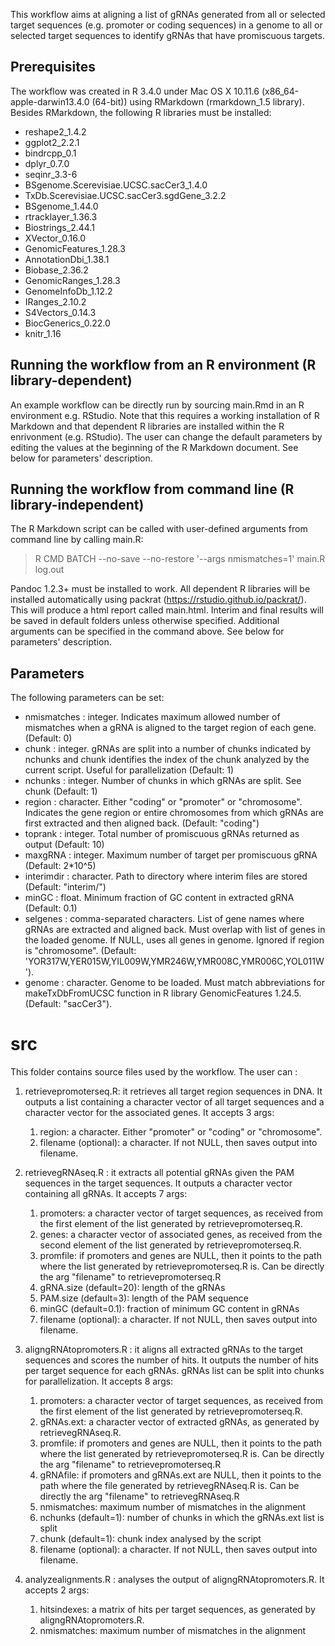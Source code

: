 This workflow aims at aligning a list of gRNAs generated from all or selected target sequences
(e.g. promoter or coding sequences) in a genome to all or selected 
target sequences to identify gRNAs that have promiscuous targets.

## Prerequisites
The workflow was created in R 3.4.0 under Mac OS X 10.11.6 (x86_64-apple-darwin13.4.0 (64-bit))
using RMarkdown (rmarkdown_1.5 library). 
Besides RMarkdown, the following R libraries must be installed:
* reshape2_1.4.2                             
* ggplot2_2.2.1                              
* bindrcpp_0.1                               
* dplyr_0.7.0                                
* seqinr_3.3-6                               
* BSgenome.Scerevisiae.UCSC.sacCer3_1.4.0    
* TxDb.Scerevisiae.UCSC.sacCer3.sgdGene_3.2.2
* BSgenome_1.44.0                            
* rtracklayer_1.36.3                         
* Biostrings_2.44.1                          
* XVector_0.16.0                             
* GenomicFeatures_1.28.3                     
* AnnotationDbi_1.38.1                       
* Biobase_2.36.2                             
* GenomicRanges_1.28.3                       
* GenomeInfoDb_1.12.2                        
* IRanges_2.10.2                             
* S4Vectors_0.14.3                           
* BiocGenerics_0.22.0                        
* knitr_1.16   

## Running the workflow from an R environment (R library-dependent)
An example workflow can be directly run by sourcing main.Rmd in an R environment e.g. RStudio. 
Note that this requires a working installation of R Markdown and that dependent R libraries
are installed within the R enrivonment (e.g. RStudio). The user can change the default parameters
by editing the values at the beginning of the R Markdown document. See below for parameters' description.

## Running the workflow from command line (R library-independent)
The R Markdown script can be called with user-defined arguments from command line by calling main.R:

> R CMD BATCH --no-save --no-restore '--args nmismatches=1' main.R log.out

Pandoc 1.2.3+ must be installed to work.
All dependent R libraries will be installed automatically using packrat (https://rstudio.github.io/packrat/).
This will produce a html report called main.html. Interim and final results will be saved in default folders unless
otherwise specified. Additional arguments can be specified in the command above. See below for parameters' description.

## Parameters
The following parameters can be set:
*  nmismatches : integer. Indicates maximum allowed number of mismatches when a gRNA is aligned
to the target region of each gene. (Default: 0)
*  chunk       : integer. gRNAs are split into a number of chunks indicated by nchunks and chunk identifies
the index of the chunk analyzed by the current script. Useful for parallelization (Default: 1)
*  nchunks     : integer. Number of chunks in which gRNAs are split. See chunk (Default: 1)
*  region      : character. Either "coding" or "promoter" or "chromosome". Indicates the gene region or entire chromosomes from which gRNAs are first
extracted and then aligned back. (Default: "coding")
*  toprank     : integer. Total number of promiscuous gRNAs returned as output (Default: 10)
*  maxgRNA     : integer. Maximum number of target per promiscuous gRNA (Default: 2*10^5)
*  interimdir  : character. Path to directory where interim files are stored (Default: "interim/")
*  minGC       : float. Minimum fraction of GC content in extracted gRNA (Default: 0.1)
*  selgenes    : comma-separated characters. List of gene names where gRNAs are extracted and aligned back. Must 
overlap with list of genes in the loaded genome. If NULL, uses all genes in genome. Ignored if region is "chromosome". (Default: 'YOR317W,YER015W,YIL009W,YMR246W,YMR008C,YMR006C,YOL011W').
*  genome      : character. Genome to be loaded. Must match abbreviations for makeTxDbFromUCSC function in R library 
GenomicFeatures 1.24.5. (Default: "sacCer3").

# src

This folder contains source files used by the workflow. The user can :

1. retrievepromoterseq.R: it retrieves all target region sequences in DNA. It outputs a list containing
a character vector of all target sequences and a character vector for the associated genes.
It accepts 3 args:
	1. region: a character. Either "promoter" or "coding" or "chromosome".
	2. filename (optional): a character. If not NULL, then saves output into filename.

2. retrievegRNAseq.R : it extracts all potential gRNAs given the PAM sequences in the target sequences.
It outputs a character vector containing all gRNAs. 
It accepts 7 args:
	1. promoters: a character vector of target sequences, as received from the first element of the list generated by retrievepromoterseq.R.
	2. genes:  a character vector of associated genes, as received from the second element of the list generated by retrievepromoterseq.R.
	3. promfile:  if promoters and genes are NULL, then it points to the path where the list generated by retrievepromoterseq.R is. Can be directly the arg "filename" to retrievepromoterseq.R
	4. gRNA.size (default=20): length of the gRNAs
	5. PAM.size (default=3): length of the PAM sequence
	6. minGC (default=0.1): fraction of minimum GC content in gRNAs
	7. filename (optional): a character. If not NULL, then saves output into filename.

3. aligngRNAtopromoters.R : it aligns all extracted gRNAs to the target sequences and scores the number of hits.
It outputs the number of hits per target sequence for each gRNAs. gRNAs list can be split into chunks for parallelization.
It accepts 8 args:
	1. promoters: a character vector of target sequences, as received from the first element of the list generated by retrievepromoterseq.R.
	2. gRNAs.ext: a character vector of extracted gRNAs, as generated by retrievegRNAseq.R.
	3. promfile: if promoters and genes are NULL, then it points to the path where the list generated by retrievepromoterseq.R is. Can be directly the arg "filename" to retrievepromoterseq.R
	4. gRNAfile: if promoters and gRNAs.ext are NULL, then it points to the path where the file generated by retrievegRNAseq.R is. Can be directly the arg "filename" to retrievegRNAseq.R
	5. nmismatches: maximum number of mismatches in the alignment
	6. nchunks (default=1): number of chunks in which the gRNAs.ext list is split
	7. chunk (default=1): chunk index analysed by the script
	8. filename (optional): a character. If not NULL, then saves output into filename.

4. analyzealignments.R : analyses the output of aligngRNAtopromoters.R.
It accepts 2 args:
	1. hitsindexes: a matrix of hits per target sequences, as generated by aligngRNAtopromoters.R.
	2. nmismatches: maximum number of mismatches in the alignment


